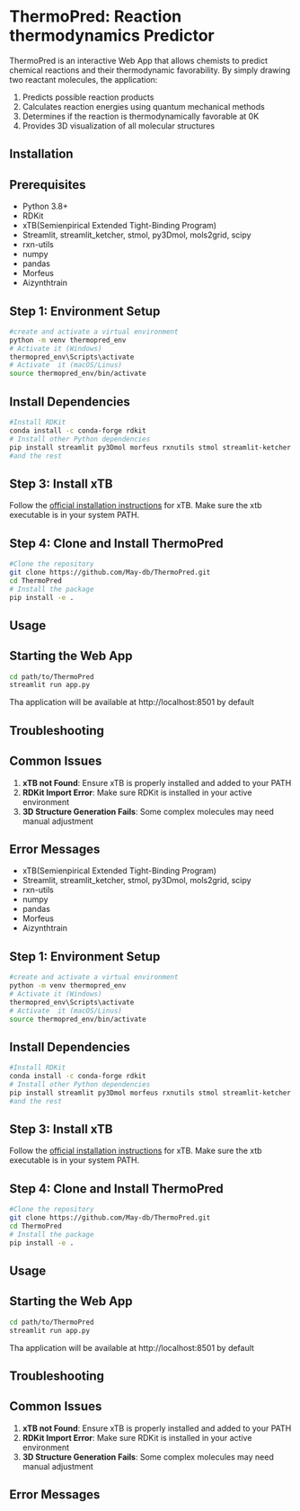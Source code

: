 # ThermoPred: Reaction thermodynamics Predictor
ThermoPred is an interactive Web App that allows chemists to predict chemical reactions and their thermodynamic favorability. By simply drawing two reactant molecules, the application:
1. Predicts possible reaction products
2. Calculates reaction energies using quantum mechanical methods
3. Determines if the reaction is thermodynamically favorable at 0K
4. Provides 3D visualization of all molecular structures

## Installation
## Prerequisites
* Python 3.8+
* RDKit
* xTB(Semienpirical Extended Tight-Binding Program)
* Streamlit, streamlit_ketcher, stmol, py3Dmol, mols2grid, scipy
* rxn-utils
* numpy
* pandas
* Morfeus
* Aizynthtrain

## Step 1: Environment Setup
```bash
#create and activate a virtual environment
python -m venv thermopred_env
# Activate it (Windows)
thermopred_env\Scripts\activate
# Activate  it (macOS/Linus)
source thermopred_env/bin/activate
```
## Install Dependencies
```bash
#Install RDKit
conda install -c conda-forge rdkit
# Install other Python dependencies
pip install streamlit py3Dmol morfeus rxnutils stmol streamlit-ketcher
#and the rest
```
## Step 3: Install xTB
Follow the [official installation instructions](https://xtb-python.readthedocs.io/en/latest/installation.html#conda-forge) for xTB.
Make sure the xtb executable is in your system PATH.
## Step 4: Clone and Install ThermoPred
```bash
#Clone the repository
git clone https://github.com/May-db/ThermoPred.git
cd ThermoPred
# Install the package
pip install -e .
```
## Usage
## Starting the Web App
```bash
cd path/to/ThermoPred
streamlit run app.py
```
Tha application will be available at http://localhost:8501 by default

## Troubleshooting
## Common Issues
1. __xTB not Found__: Ensure xTB is properly installed and added to your PATH
2. __RDKit Import Error__: Make sure RDKit is installed in your active environment
3. __3D Structure Generation Fails__: Some complex molecules may need manual adjustment
## Error Messages

* xTB(Semienpirical Extended Tight-Binding Program)
* Streamlit, streamlit_ketcher, stmol, py3Dmol, mols2grid, scipy
* rxn-utils
* numpy
* pandas
* Morfeus
* Aizynthtrain

## Step 1: Environment Setup
```bash
#create and activate a virtual environment
python -m venv thermopred_env
# Activate it (Windows)
thermopred_env\Scripts\activate
# Activate  it (macOS/Linus)
source thermopred_env/bin/activate
```
## Install Dependencies
```bash
#Install RDKit
conda install -c conda-forge rdkit
# Install other Python dependencies
pip install streamlit py3Dmol morfeus rxnutils stmol streamlit-ketcher
#and the rest
```
## Step 3: Install xTB
Follow the [official installation instructions](https://xtb-python.readthedocs.io/en/latest/installation.html#conda-forge) for xTB.
Make sure the xtb executable is in your system PATH.
## Step 4: Clone and Install ThermoPred
```bash
#Clone the repository
git clone https://github.com/May-db/ThermoPred.git
cd ThermoPred
# Install the package
pip install -e .
```
## Usage
## Starting the Web App
```bash
cd path/to/ThermoPred
streamlit run app.py
```
Tha application will be available at http://localhost:8501 by default

## Troubleshooting
## Common Issues
1. __xTB not Found__: Ensure xTB is properly installed and added to your PATH
2. __RDKit Import Error__: Make sure RDKit is installed in your active environment
3. __3D Structure Generation Fails__: Some complex molecules may need manual adjustment
## Error Messages
